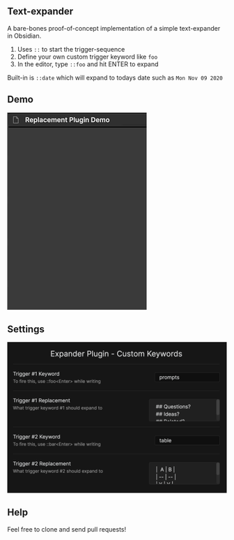 ## Text-expander

A bare-bones proof-of-concept implementation of a simple text-expander in Obsidian.

1. Uses `::` to start the trigger-sequence
2. Define your own custom trigger keyword like `foo`
3. In the editor, type `::foo` and hit ENTER to expand

Built-in is `::date` which will expand to todays date such as `Mon Nov 09 2020`

## Demo

![Demo](https://github.com/akaalias/obsidian-text-expander-plugin/blob/main/demo.gif?raw=true)

## Settings

![Settings](https://github.com/akaalias/obsidian-text-expander-plugin/raw/main/settings.png)

## Help

Feel free to clone and send pull requests!